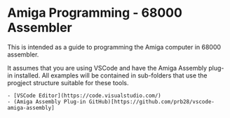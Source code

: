 # Amiga Programming - 68000 Assembler
This is intended as a guide to programming the Amiga computer in 68000 assembler.

It assumes that you are using VSCode and have the Amiga Assembly plug-in installed. All examples will be contained in sub-folders that use the progject structure suitable for these tools.

    - [VSCode Editor](https://code.visualstudio.com/)
    - (Amiga Assembly Plug-in GitHub)[https://github.com/prb28/vscode-amiga-assembly]

